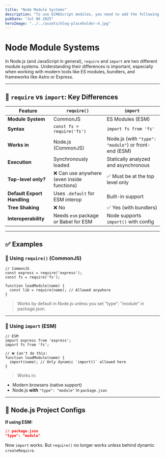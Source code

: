 ```yaml
---
title: "Node Module Systems"
description: "To use ECMAScript modules, you need to add the following field to your 'package.json'"
pubDate: "Jul 06 2025"
heroImage: "../../assets/blog-placeholder-4.jpg"
---
```


# Node Module Systems

In Node.js (and JavaScript in general), `require` and `import` are two different module systems. Understanding their differences is important, especially when working with modern tools like ES modules, bundlers, and frameworks like Astro or Express.

---

## 🔄 `require` vs `import`: Key Differences

| Feature | `require()` | `import` |
| --- | --- | --- |
| **Module System** | CommonJS | ES Modules (ESM) |
| **Syntax** | `const fs = require('fs')` | `import fs from 'fs'` |
| **Works in** | Node.js (CommonJS) | Node.js (with `"type": "module"`) or front-end (ESM) |
| **Execution** | Synchronously loaded | Statically analyzed and asynchronous |
| **Top-level only?** | ❌ Can use anywhere (even inside functions) | ✅ Must be at the top level only |
| **Default Export Handling** | Uses `.default` for ESM interop | Built-in support |
| **Tree Shaking** | ❌ No | ✅ Yes (with bundlers) |
| **Interoperability** | Needs `esm` package or Babel for ESM | Node supports `import()` with config |

---

## ✅ Examples

### 🔹 Using `require()` (CommonJS)

```
// CommonJS
const express = require('express');
const fs = require('fs');

function loadModule(name) {
  const lib = require(name); // Allowed anywhere
}

```

> Works by default in Node.js unless you set "type": "module" in package.json.
> 

---

### 🔹 Using `import` (ESM)

```
// ESM
import express from 'express';
import fs from 'fs';

// ❌ Can't do this:
function loadModule(name) {
  import(name); // Only dynamic `import()` allowed here
}

```

> Works in:
> 
- Modern browsers (native support)
- Node.js **with** `"type": "module"` in `package.json`

---

## 🧠 Node.js Project Configs

**If using ESM:**

```json
// package.json
"type": "module"

```

Now `import` works. But `require()` no longer works unless behind dynamic `createRequire`.